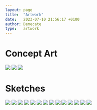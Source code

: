 ```yaml
---
layout: page
title:  "Artwork"
date:   2023-07-10 21:56:17 +0100
author: Demecate
type:   artwork
---
```


# Concept Art
<img src="/img/concept_art/kheku.PNG"/>
<img src="/img/concept_art/nmonar.jpg"/>
<img src="/img/concept_art/temple_of_order_attempt3.jpg"/>

# Sketches

<img src="/img/sketches/kheku_sketch.jpg"/>
<img src="/img/sketches/hoplite_female.jpg"/>
<img src="/img/sketches/hoplite_male.jpg"/>
<img src="/img/sketches/steed.jpg"/>
<img src="/img/sketches/warez_dealer.jpg"/>
<img src="/img/sketches/warmount.jpg"/>
<img src="/img/sketches/temple_of_chaos_attempt1.jpg"/>
<img src="/img/sketches/the_two_temples.jpg"/>
<img src="/img/sketches/golem_boss.jpg"/>
<img src="/img/sketches/witch_doctor.jpg"/>
<img src="/img/sketches/enuuru1.jpg"/>
<img src="/img/sketches/enuuru_2.jpg"/>
<img src="/img/sketches/many_face_golem.jpg"/>
<img src="/img/sketches/senate_attempt2.jpg"/>
